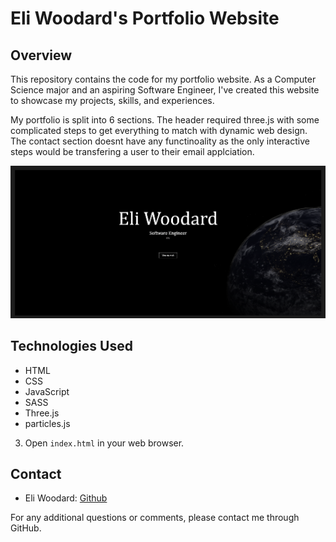 # Eli Woodard's Portfolio Website

## Overview

This repository contains the code for my portfolio website. As a Computer Science major and an aspiring Software Engineer, I've created this website to showcase my projects, skills, and experiences.

My portfolio is split into 6 sections. The header required three.js with some complicated steps to get everything to match with dynamic web design. The contact section doesnt have any functinoality as the only interactive steps would be transfering a user to their email applciation.

![Portfolio Screenshot](./Images/PortfolioHeader.png)

## Technologies Used

- HTML
- CSS
- JavaScript
- SASS
- Three.js
- particles.js

3. Open `index.html` in your web browser.

## Contact

- Eli Woodard: [Github](https://github.com/EliWoodard)

For any additional questions or comments, please contact me through GitHub.
